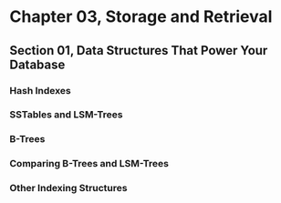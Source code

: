 # Chapter 03, Storage and Retrieval
## Section 01, Data Structures That Power Your Database

### Hash Indexes

### SSTables and LSM-Trees

### B-Trees

### Comparing B-Trees and LSM-Trees

### Other Indexing Structures